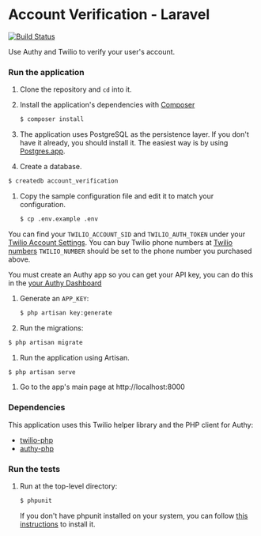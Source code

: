 # Account Verification - Laravel
[![Build Status](https://travis-ci.org/TwilioDevEd/account-verification-laravel.svg?branch=master)](https://travis-ci.org/TwilioDevEd/account-verification-laravel)

Use Authy and Twilio to verify your user's account.

### Run the application

1. Clone the repository and `cd` into it.
1. Install the application's dependencies with [Composer](//getcomposer.org/)

   ```bash
   $ composer install
   ```
1. The application uses PostgreSQL as the persistence layer. If you
   don't have it already, you should install it. The easiest way is by
   using [Postgres.app](http://postgresapp.com/).
1. Create a database.

  ```bash
  $ createdb account_verification
  ```
1. Copy the sample configuration file and edit it to match your configuration.

   ```bash
   $ cp .env.example .env
   ```

  You can find your `TWILIO_ACCOUNT_SID` and `TWILIO_AUTH_TOKEN` under
  your
  [Twilio Account Settings](//www.twilio.com/user/account/settings).
  You can buy Twilio phone numbers at [Twilio numbers](//www.twilio.com/user/account/phone-numbers/search)
  `TWILIO_NUMBER` should be set to the phone number you purchased above.

  You must create an Authy app so you can get your API key, you can do this in
  the [your Authy Dashboard](//dashboard.authy.com)
1. Generate an `APP_KEY`:

   ```bash
   $ php artisan key:generate
   ```
1. Run the migrations:

  ```bash
  $ php artisan migrate
  ```
1. Run the application using Artisan.

  ```bash
  $ php artisan serve
  ```
1. Go to the app's main page at http://localhost:8000

### Dependencies

This application uses this Twilio helper library and the PHP client for Authy:
* [twilio-php](//github.com/twilio/twilio-php)
* [authy-php](//github.com/authy/authy-php)

### Run the tests

1. Run at the top-level directory:

   ```bash
   $ phpunit
   ```
   If you don't have phpunit installed on your system, you can follow [this
   instructions](https://phpunit.de/manual/current/en/installation.html) to
   install it.
